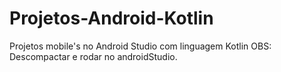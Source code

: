 # Projetos-Android-Kotlin
Projetos mobile's no Android Studio com linguagem Kotlin
OBS: Descompactar e rodar no androidStudio.
